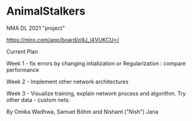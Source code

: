 # AnimalStalkers

NMA DL 2021 "project"

https://miro.com/app/board/o9J_l4VUKCU=/

Current Plan

Week 1 - fix errors by changing intialization or Regularization : compare performance

Week 2 - Implement other network architectures

Week 3 - Visualize training, explain network process and algorithm. Try other data - custom nets.

By Omika Wadhwa, Samuel Böhm and Nishant ("Nish") Jana

